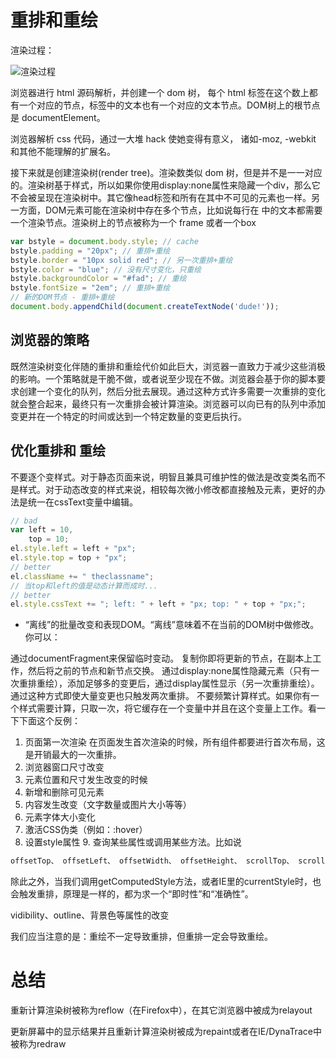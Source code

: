 # 重排和重绘 

渲染过程：

![渲染过程](http://pvt7l4h05.bkt.clouddn.com/2019-12-25-143832.png)

浏览器进行 html 源码解析，并创建一个 dom 树， 每个 html 标签在这个数上都有一个对应的节点，标签中的文本也有一个对应的文本节点。DOM树上的根节点是 documentElement。

浏览器解析 css 代码，通过一大堆 hack 使她变得有意义， 诸如-moz, -webkit 和其他不能理解的扩展名。

接下来就是创建渲染树(render tree)。渲染数类似 dom 树，但是并不是一一对应的。渲染树基于样式，所以如果你使用display:none属性来隐藏一个div，那么它不会被呈现在渲染树中。其它像head标签和所有在其中不可见的元素也一样。另一方面，DOM元素可能在渲染树中存在多个节点，比如说每行在
中的文本都需要一个渲染节点。渲染树上的节点被称为一个 frame 或者一个box

``` js
var bstyle = document.body.style; // cache
bstyle.padding = "20px"; // 重排+重绘
bstyle.border = "10px solid red"; // 另一次重排+重绘
bstyle.color = "blue"; // 没有尺寸变化，只重绘
bstyle.backgroundColor = "#fad"; // 重绘
bstyle.fontSize = "2em"; // 重排+重绘
// 新的DOM节点 - 重排+重绘
document.body.appendChild(document.createTextNode('dude!'));
```

## 浏览器的策略

既然渲染树变化伴随的重排和重绘代价如此巨大，浏览器一直致力于减少这些消极的影响。一个策略就是干脆不做，或者说至少现在不做。浏览器会基于你的脚本要求创建一个变化的队列，然后分批去展现。通过这种方式许多需要一次重排的变化就会整合起来，最终只有一次重排会被计算渲染。浏览器可以向已有的队列中添加变更并在一个特定的时间或达到一个特定数量的变更后执行。

## 优化重排和 重绘

不要逐个变样式。对于静态页面来说，明智且兼具可维护性的做法是改变类名而不是样式。对于动态改变的样式来说，相较每次微小修改都直接触及元素，更好的办法是统一在cssText变量中编辑。

``` js
// bad
var left = 10,
    top = 10;
el.style.left = left + "px";
el.style.top = top + "px";
// better 
el.className += " theclassname";
// 当top和left的值是动态计算而成时...
// better
el.style.cssText += "; left: " + left + "px; top: " + top + "px;";
```

* “离线”的批量改变和表现DOM。“离线”意味着不在当前的DOM树中做修改。你可以：

通过documentFragment来保留临时变动。
复制你即将更新的节点，在副本上工作，然后将之前的节点和新节点交换。
通过display:none属性隐藏元素（只有一次重排重绘），添加足够多的变更后，通过display属性显示（另一次重排重绘）。通过这种方式即使大量变更也只触发两次重排。
不要频繁计算样式。如果你有一个样式需要计算，只取一次，将它缓存在一个变量中并且在这个变量上工作。看一下下面这个反例：

1. 页面第一次渲染 在页面发生首次渲染的时候，所有组件都要进行首次布局，这是开销最大的一次重排。
2. 浏览器窗口尺寸改变
3. 元素位置和尺寸发生改变的时候
4. 新增和删除可见元素
5. 内容发生改变（文字数量或图片大小等等）
6. 元素字体大小变化
7. 激活CSS伪类（例如：:hover）
8. 设置style属性 9. 查询某些属性或调用某些方法。比如说

``` js
offsetTop、 offsetLeft、 offsetWidth、 offsetHeight、 scrollTop、 scrollLeft、 scrollWidth、 scrollHeight、 clientTop、 clientLeft、 clientWidth、 clientHeight
```

除此之外，当我们调用getComputedStyle方法，或者IE里的currentStyle时，也会触发重排，原理是一样的，都为求一个“即时性”和“准确性”。

vidibility、outline、背景色等属性的改变

我们应当注意的是：重绘不一定导致重排，但重排一定会导致重绘。

# 总结

重新计算渲染树被称为reflow（在Firefox中），在其它浏览器中被成为relayout

更新屏幕中的显示结果并且重新计算渲染树被成为repaint或者在IE/DynaTrace中被称为redraw

